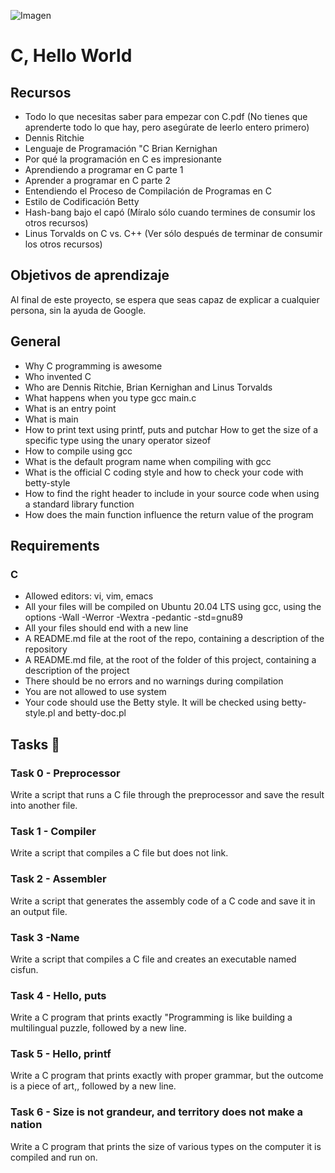 ![Imagen](https://www.mundacomputers.com/wp-content/uploads/2020/08/c.png)
# C, Hello World
## Recursos
+ Todo lo que necesitas saber para empezar con C.pdf (No tienes que aprenderte todo lo que hay, pero asegúrate de leerlo entero primero)
+ Dennis Ritchie
+ Lenguaje de Programación "C Brian Kernighan
+ Por qué la programación en C es impresionante
+ Aprendiendo a programar en C parte 1
+ Aprender a programar en C parte 2
+ Entendiendo el Proceso de Compilación de Programas en C
+ Estilo de Codificación Betty
+ Hash-bang bajo el capó (Míralo sólo cuando termines de consumir los otros recursos)
+ Linus Torvalds on C vs. C++ (Ver sólo después de terminar de consumir los otros recursos)

## Objetivos de aprendizaje
Al final de este proyecto, se espera que seas capaz de explicar a cualquier persona, sin la ayuda de Google.

## General
+ Why C programming is awesome
+ Who invented C
+ Who are Dennis Ritchie, Brian Kernighan and Linus Torvalds
+ What happens when you type gcc main.c
+ What is an entry point
+ What is main
+ How to print text using printf, puts and putchar
How to get the size of a specific type using the unary operator sizeof
+ How to compile using gcc
+ What is the default program name when compiling with gcc
+ What is the official C coding style and how to check your code with betty-style
+ How to find the right header to include in your source code when using a standard library function
+ How does the main function influence the return value of the program
## Requirements
### C
+ Allowed editors: vi, vim, emacs
+ All your files will be compiled on Ubuntu 20.04 LTS using gcc, using the options -Wall -Werror -Wextra -pedantic -std=gnu89
+ All your files should end with a new line
+ A README.md file at the root of the repo, containing a description of the repository
+ A README.md file, at the root of the folder of this project, containing a description of the project
+ There should be no errors and no warnings during compilation
+ You are not allowed to use system
+ Your code should use the Betty style. It will be checked using betty-style.pl and betty-doc.pl

## Tasks 📄 
### Task 0 - Preprocessor
Write a script that runs a C file through the preprocessor and save the result into another file.
### Task 1 - Compiler
Write a script that compiles a C file but does not link.
### Task 2 - Assembler
Write a script that generates the assembly code of a C code and save it in an output file.
### Task 3 -Name
 Write a script that compiles a C file and creates an executable named cisfun.
### Task 4 - Hello, puts
Write a C program that prints exactly "Programming is like building a multilingual puzzle, followed by a new line.
### Task 5 - Hello, printf
Write a C program that prints exactly with proper grammar, but the outcome is a piece of art,, followed by a new line.
### Task 6 - Size is not grandeur, and territory does not make a nation
Write a C program that prints the size of various types on the computer it is compiled and run on.
